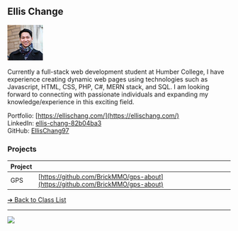 ## Ellis Change

![Ellis Change](../images/ellischang97.png)

Currently a full-stack web development student at Humber College, I have experience creating dynamic web pages using technologies such as Javascript, HTML, CSS, PHP, C#, MERN stack, and SQL. I am looking forward to connecting with passionate individuals and expanding my knowledge/experience in this exciting field.

Portfolio: [https://ellischang.com/](https://ellischang.com/)  
LinkedIn: [ellis-chang-82b04ba3](https://www.linkedin.com/in/ellis-chang-82b04ba3/)  
GitHub: [EllisChang97](https://github.com/EllisChang97)  

### Projects

| Project | |
| - | - |
| GPS | [https://github.com/BrickMMO/gps-about](https://github.com/BrickMMO/gps-about) |

[&#10132; Back to Class List](/)

---

<a href="https://brickmmo.com">
<img src="https://brickmmo.com/images/brickmmo-logo-horizontal.jpg" width="100">
</a>